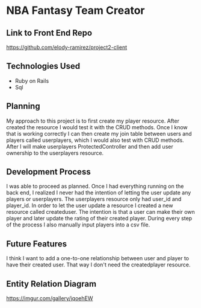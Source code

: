 # NBA Fantasy Team Creator

## Link to Front End Repo
https://github.com/elody-ramirez/project2-client

## Technologies Used
- Ruby on Rails
- Sql

## Planning
My approach to this project is to first create my player resource. After created
the resource I would test it with the CRUD methods. Once I know that is working
correctly I can then create my join table between users and players called
userplayers, which I would also test with CRUD methods. After I will make
userplayers ProtectedController and then add user ownership to the userplayers
resource.

## Development Process
I was able to proceed as planned. Once I had everything running on the back end,
I realized I never had the intention of letting the user update any players
or userplayers. The userplayers resource only had user_id and player_id. In
order to let the user update a resource I created a new resource called
createduser. The intention is that a user can make their own player and later
update the rating of their created player. During every step of the process I
also manually input players into a csv file.

## Future Features
I think I want to add a one-to-one relationship between user and player to have
their created user. That way I don't need the createdplayer resource.

## Entity Relation Diagram
https://imgur.com/gallery/jqoehEW
